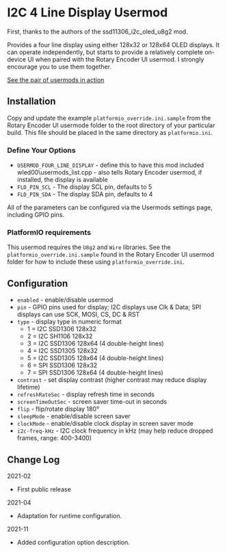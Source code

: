 # I2C 4 Line Display Usermod

First, thanks to the authors of the ssd11306_i2c_oled_u8g2 mod.

Provides a four line display using either
128x32 or 128x64 OLED displays.
It can operate independently, but starts to provide
a relatively complete on-device UI when paired with the 
Rotary Encoder UI usermod. I strongly encourage you to use 
them together.

[See the pair of usermods in action](https://www.youtube.com/watch?v=tITQY80rIOA)

## Installation

Copy and update the example `platformio_override.ini.sample` 
from the Rotary Encoder UI usermode folder to the root directory of your particular build.
This file should be placed in the same directory as `platformio.ini`.

### Define Your Options

* `USERMOD_FOUR_LINE_DISPLAY`  - define this to have this mod included wled00\usermods_list.cpp - also tells Rotary Encoder usermod, if installed, the display is available
* `FLD_PIN_SCL`                - The display SCL pin, defaults to 5
* `FLD_PIN_SDA`                - The display SDA pin, defaults to 4

All of the parameters can be configured via the Usermods settings page, including GPIO pins.

### PlatformIO requirements

This usermod requires the `U8g2` and `Wire` libraries. See the 
`platformio_override.ini.sample` found in the Rotary Encoder
UI usermod folder for how to include these using `platformio_override.ini`.

## Configuration

* `enabled` - enable/disable usermod
* `pin` - GPIO pins used for display; I2C displays use Clk & Data; SPI displays can use SCK, MOSI, CS, DC & RST
* `type` - display type in numeric format
    * 1 = I2C SSD1306 128x32
    * 2 = I2C SH1106 128x32
    * 3 = I2C SSD1306 128x64 (4 double-height lines)
    * 4 = I2C SSD1305 128x32
    * 5 = I2C SSD1305 128x64 (4 double-height lines)
    * 6 = SPI SSD1306 128x32
    * 7 = SPI SSD1306 128x64 (4 double-height lines)
* `contrast` - set display contrast (higher contrast may reduce display lifetime)
* `refreshRateSec` - display refresh time in seconds
* `screenTimeOutSec` - screen saver time-out in seconds
* `flip` - flip/rotate display 180°
* `sleepMode` - enable/disable screen saver
* `clockMode` - enable/disable clock display in screen saver mode
* `i2c-freq-kHz` - I2C clock frequency in kHz (may help reduce dropped frames, range: 400-3400)

## Change Log

2021-02
* First public release

2021-04
* Adaptation for runtime configuration.

2021-11
* Added configuration option description.
